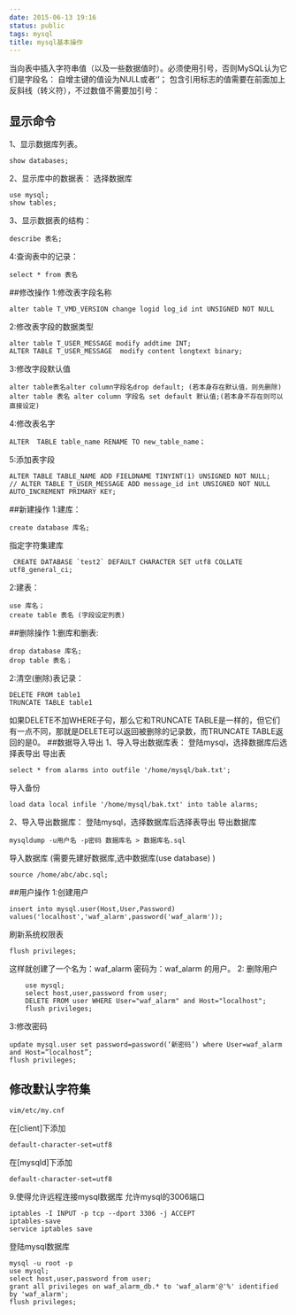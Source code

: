 ```yaml
---
date: 2015-06-13 19:16
status: public
tags: mysql
title: mysql基本操作
---
```


当向表中插入字符串值（以及一些数据值时）。必须使用引号，否则MySQL认为它们是字段名：
自增主键的值设为NULL或者‘’；
包含引用标志的值需要在前面加上反斜线（转义符），不过数值不需要加引号：
## 显示命令 
1、显示数据库列表。 

    show databases; 

2、显示库中的数据表： 
选择数据库

    use mysql;
    show tables; 

3、显示数据表的结构： 

    describe 表名; 

4:查询表中的记录： 

    select * from 表名
##修改操作
1:修改表字段名称

    alter table T_VMD_VERSION change logid log_id int UNSIGNED NOT NULL

2:修改表字段的数据类型

    alter table T_USER_MESSAGE modify addtime INT;
    ALTER TABLE T_USER_MESSAGE  modify content longtext binary;

3:修改字段默认值

    alter table表名alter column字段名drop default; (若本身存在默认值，则先删除)
    alter table 表名 alter column 字段名 set default 默认值;(若本身不存在则可以直接设定)

4:修改表名字

    ALTER  TABLE table_name RENAME TO new_table_name； 

5:添加表字段

    ALTER TABLE TABLE_NAME ADD FIELDNAME TINYINT(1) UNSIGNED NOT NULL;
    // ALTER TABLE T_USER_MESSAGE ADD message_id int UNSIGNED NOT NULL AUTO_INCREMENT PRIMARY KEY;

##新建操作
1:建库： 

    create database 库名; 
   指定字符集建库

     CREATE DATABASE `test2` DEFAULT CHARACTER SET utf8 COLLATE utf8_general_ci;
2:建表： 

    use 库名； 
    create table 表名 (字段设定列表)
##删除操作
1:删库和删表: 

    drop database 库名; 
    drop table 表名； 

   2:清空(删除)表记录： 
   
    DELETE FROM table1
    TRUNCATE TABLE table1
如果DELETE不加WHERE子句，那么它和TRUNCATE TABLE是一样的，但它们有一点不同，那就是DELETE可以返回被删除的记录数，而TRUNCATE TABLE返回的是0。
##数据导入导出
1、导入导出数据库表：
    登陆mysql，选择数据库后选择表导出 
    导出表
    
    select * from alarms into outfile '/home/mysql/bak.txt';
导入备份    
    
    load data local infile '/home/mysql/bak.txt' into table alarms;
2、导入导出数据库：
    登陆mysql，选择数据库后选择表导出 
    导出数据库
    
    mysqldump -u用户名 -p密码 数据库名 > 数据库名.sql
导入数据库 (需要先建好数据库,选中数据库(use database) )

    source /home/abc/abc.sql;
##用户操作
1:创建用户

    insert into mysql.user(Host,User,Password) values('localhost','waf_alarm',password('waf_alarm'));

刷新系统权限表

	flush privileges;

这样就创建了一个名为：waf_alarm 密码为：waf_alarm 的用户。
2: 删除用户

        use mysql;
        select host,user,password from user;
        DELETE FROM user WHERE User="waf_alarm" and Host="localhost";
        flush privileges;
3:修改密码

    update mysql.user set password=password(‘新密码’) where User=waf_alarm and Host=”localhost”;
    flush privileges;
## 修改默认字符集

    vim/etc/my.cnf

在[client]下添加

    default-character-set=utf8

在[mysqld]下添加

    default-character-set=utf8
    
9.使得允许远程连接mysql数据库
允许mysql的3006端口

    iptables -I INPUT -p tcp --dport 3306 -j ACCEPT
    iptables-save
    service iptables save
    
登陆mysql数据库 

    mysql -u root -p
    use mysql;
    select host,user,password from user;
    grant all privileges on waf_alarm_db.* to 'waf_alarm'@'%' identified by 'waf_alarm';
    flush privileges;